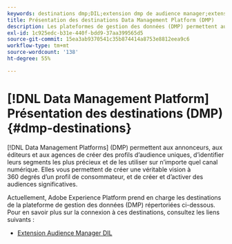 ```yaml
---
keywords: destinations dmp;DIL;extension dmp de audience manager;extension dmp;plateforme de gestion des données;destinations de plateforme de gestion des données
title: Présentation des destinations Data Management Platform (DMP)
description: Les plateformes de gestion des données (DMP) permettent aux annonceurs, aux éditeurs et aux agences d’élaborer des profils d’audience uniques, d’identifier les segments les plus précieux et de les utiliser sur n’importe quel canal numérique. Elles vous permettent de créer une véritable vision à 360 degrés d’un profil de consommateur, et de créer et d’activer des audiences significatives.
exl-id: 1c925edc-b31e-440f-bdd9-37aa399565d5
source-git-commit: 15ea3ab9370541c35b874414a8753e8812eea9c6
workflow-type: tm+mt
source-wordcount: '138'
ht-degree: 55%

---
```


# [!DNL Data Management Platform] Présentation des destinations (DMP) {#dmp-destinations}

[!DNL Data Management Platforms] (DMP) permettent aux annonceurs, aux éditeurs et aux agences de créer des profils d’audience uniques, d’identifier leurs segments les plus précieux et de les utiliser sur n’importe quel canal numérique. Elles vous permettent de créer une véritable vision à 360 degrés d’un profil de consommateur, et de créer et d’activer des audiences significatives.

Actuellement, Adobe Experience Platform prend en charge les destinations de la plateforme de gestion des données (DMP) répertoriées ci-dessous. Pour en savoir plus sur la connexion à ces destinations, consultez les liens suivants :

* [Extension Audience Manager DIL](aam-dil-extension.md)
